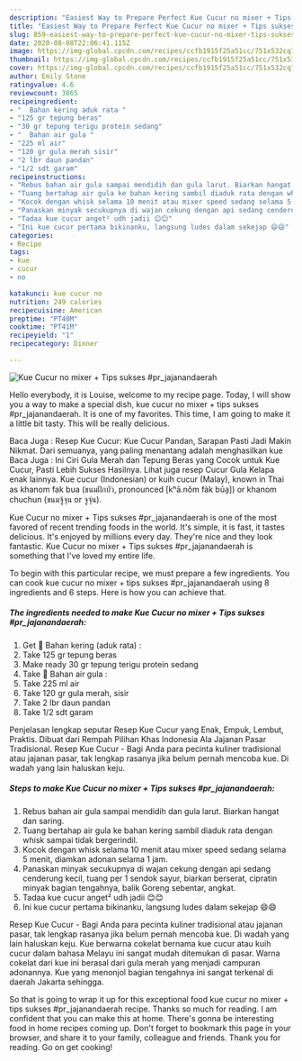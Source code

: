 ```yaml
---
description: "Easiest Way to Prepare Perfect Kue Cucur no mixer + Tips sukses #pr_jajanandaerah"
title: "Easiest Way to Prepare Perfect Kue Cucur no mixer + Tips sukses #pr_jajanandaerah"
slug: 859-easiest-way-to-prepare-perfect-kue-cucur-no-mixer-tips-sukses-pr-jajanandaerah
date: 2020-08-08T22:06:41.115Z
image: https://img-global.cpcdn.com/recipes/ccfb1915f25a51cc/751x532cq70/kue-cucur-no-mixer-tips-sukses-pr_jajanandaerah-foto-resep-utama.jpg
thumbnail: https://img-global.cpcdn.com/recipes/ccfb1915f25a51cc/751x532cq70/kue-cucur-no-mixer-tips-sukses-pr_jajanandaerah-foto-resep-utama.jpg
cover: https://img-global.cpcdn.com/recipes/ccfb1915f25a51cc/751x532cq70/kue-cucur-no-mixer-tips-sukses-pr_jajanandaerah-foto-resep-utama.jpg
author: Emily Stone
ratingvalue: 4.6
reviewcount: 3865
recipeingredient:
- "  Bahan kering aduk rata "
- "125 gr tepung beras"
- "30 gr tepung terigu protein sedang"
- "  Bahan air gula "
- "225 ml air"
- "120 gr gula merah sisir"
- "2 lbr daun pandan"
- "1/2 sdt garam"
recipeinstructions:
- "Rebus bahan air gula sampai mendidih dan gula larut. Biarkan hangat dan saring."
- "Tuang bertahap air gula ke bahan kering sambil diaduk rata dengan whisk sampai tidak bergerindil."
- "Kocok dengan whisk selama 10 menit atau mixer speed sedang selama 5 menit, diamkan adonan selama 1 jam."
- "Panaskan minyak secukupnya di wajan cekung dengan api sedang cenderung kecil, tuang per 1 sendok sayur, biarkan berserat, cipratin minyak bagian tengahnya, balik Goreng sebentar, angkat."
- "Tadaa kue cucur anget² udh jadii 😊😊"
- "Ini kue cucur pertama bikinanku, langsung ludes dalam sekejap 😄😄"
categories:
- Recipe
tags:
- kue
- cucur
- no

katakunci: kue cucur no 
nutrition: 249 calories
recipecuisine: American
preptime: "PT40M"
cooktime: "PT41M"
recipeyield: "1"
recipecategory: Dinner

---
```



![Kue Cucur no mixer + Tips sukses #pr_jajanandaerah](https://img-global.cpcdn.com/recipes/ccfb1915f25a51cc/751x532cq70/kue-cucur-no-mixer-tips-sukses-pr_jajanandaerah-foto-resep-utama.jpg)

Hello everybody, it is Louise, welcome to my recipe page. Today, I will show you a way to make a special dish, kue cucur no mixer + tips sukses #pr_jajanandaerah. It is one of my favorites. This time, I am going to make it a little bit tasty. This will be really delicious.

Baca Juga : Resep Kue Cucur: Kue Cucur Pandan, Sarapan Pasti Jadi Makin Nikmat. Dari semuanya, yang paling menantang adalah menghasilkan kue Baca Juga : Ini Ciri Gula Merah dan Tepung Beras yang Cocok untuk Kue Cucur, Pasti Lebih Sukses Hasilnya. Lihat juga resep Cucur Gula Kelapa enak lainnya. Kue cucur (Indonesian) or kuih cucur (Malay), known in Thai as khanom fak bua (ขนมฝักบัว, pronounced [kʰā.nǒm fàk būa̯]) or khanom chuchun (ขนมจู้จุน or จูจุ่น).

Kue Cucur no mixer + Tips sukses #pr_jajanandaerah is one of the most favored of recent trending foods in the world. It's simple, it is fast, it tastes delicious. It's enjoyed by millions every day. They're nice and they look fantastic. Kue Cucur no mixer + Tips sukses #pr_jajanandaerah is something that I've loved my entire life.


To begin with this particular recipe, we must prepare a few ingredients. You can cook kue cucur no mixer + tips sukses #pr_jajanandaerah using 8 ingredients and 6 steps. Here is how you can achieve that.

<!--inarticleads1-->

##### The ingredients needed to make Kue Cucur no mixer + Tips sukses #pr_jajanandaerah:

1. Get  💠 Bahan kering (aduk rata) :
1. Take 125 gr tepung beras
1. Make ready 30 gr tepung terigu protein sedang
1. Take  💠 Bahan air gula :
1. Take 225 ml air
1. Take 120 gr gula merah, sisir
1. Take 2 lbr daun pandan
1. Take 1/2 sdt garam


Penjelasan lengkap seputar Resep Kue Cucur yang Enak, Empuk, Lembut, Praktis. Dibuat dari Rempah Pilihan Khas Indonesia Ala Jajanan Pasar Tradisional. Resep Kue Cucur - Bagi Anda para pecinta kuliner tradisional atau jajanan pasar, tak lengkap rasanya jika belum pernah mencoba kue. Di wadah yang lain haluskan keju. 

<!--inarticleads2-->

##### Steps to make Kue Cucur no mixer + Tips sukses #pr_jajanandaerah:

1. Rebus bahan air gula sampai mendidih dan gula larut. Biarkan hangat dan saring.
1. Tuang bertahap air gula ke bahan kering sambil diaduk rata dengan whisk sampai tidak bergerindil.
1. Kocok dengan whisk selama 10 menit atau mixer speed sedang selama 5 menit, diamkan adonan selama 1 jam.
1. Panaskan minyak secukupnya di wajan cekung dengan api sedang cenderung kecil, tuang per 1 sendok sayur, biarkan berserat, cipratin minyak bagian tengahnya, balik Goreng sebentar, angkat.
1. Tadaa kue cucur anget² udh jadii 😊😊
1. Ini kue cucur pertama bikinanku, langsung ludes dalam sekejap 😄😄


Resep Kue Cucur - Bagi Anda para pecinta kuliner tradisional atau jajanan pasar, tak lengkap rasanya jika belum pernah mencoba kue. Di wadah yang lain haluskan keju. Kue berwarna cokelat bernama kue cucur atau kuih cucur dalam bahasa Melayu ini sangat mudah ditemukan di pasar. Warna cokelat dari kue ini berasal dari gula merah yang menjadi campuran adonannya. Kue yang menonjol bagian tengahnya ini sangat terkenal di daerah Jakarta sehingga. 

So that is going to wrap it up for this exceptional food kue cucur no mixer + tips sukses #pr_jajanandaerah recipe. Thanks so much for reading. I am confident that you can make this at home. There's gonna be interesting food in home recipes coming up. Don't forget to bookmark this page in your browser, and share it to your family, colleague and friends. Thank you for reading. Go on get cooking!
